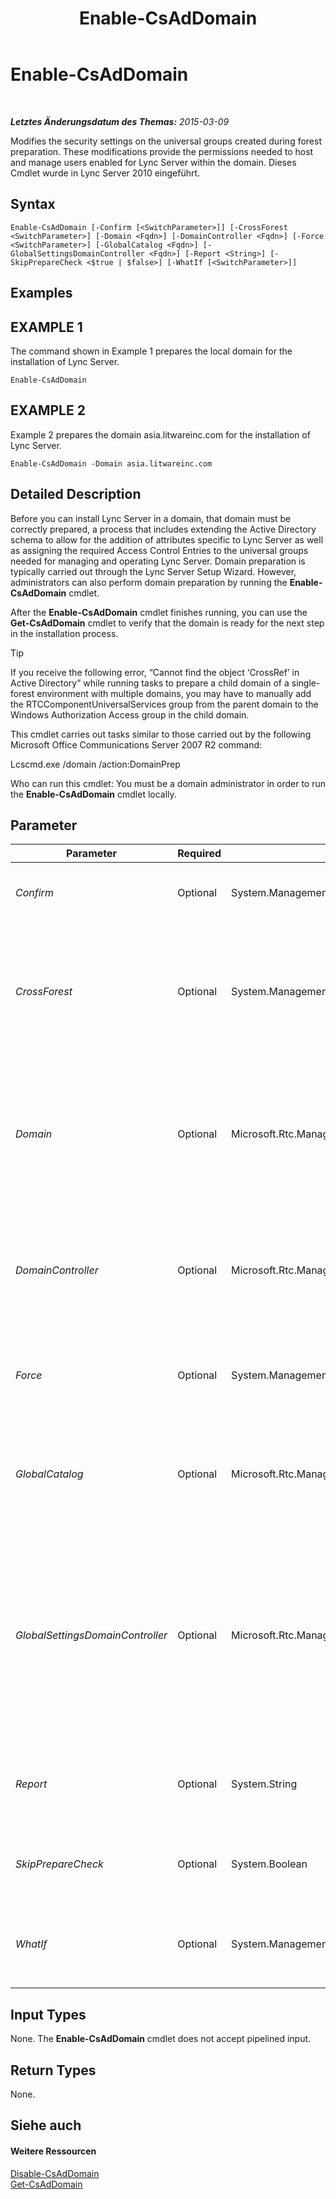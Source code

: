 ﻿---
title: Enable-CsAdDomain
TOCTitle: Enable-CsAdDomain
ms:assetid: a39768de-51ae-45e8-b6b7-441b5da0b3b2
ms:mtpsurl: https://technet.microsoft.com/de-de/library/Gg412764(v=OCS.15)
ms:contentKeyID: 49294964
ms.date: 05/19/2016
mtps_version: v=OCS.15
ms.translationtype: HT
---

# Enable-CsAdDomain

 

_**Letztes Änderungsdatum des Themas:** 2015-03-09_

Modifies the security settings on the universal groups created during forest preparation. These modifications provide the permissions needed to host and manage users enabled for Lync Server within the domain. Dieses Cmdlet wurde in Lync Server 2010 eingeführt.

## Syntax

    Enable-CsAdDomain [-Confirm [<SwitchParameter>]] [-CrossForest <SwitchParameter>] [-Domain <Fqdn>] [-DomainController <Fqdn>] [-Force <SwitchParameter>] [-GlobalCatalog <Fqdn>] [-GlobalSettingsDomainController <Fqdn>] [-Report <String>] [-SkipPrepareCheck <$true | $false>] [-WhatIf [<SwitchParameter>]]

## Examples

## EXAMPLE 1

The command shown in Example 1 prepares the local domain for the installation of Lync Server.

    Enable-CsAdDomain

## EXAMPLE 2

Example 2 prepares the domain asia.litwareinc.com for the installation of Lync Server.

    Enable-CsAdDomain -Domain asia.litwareinc.com

## Detailed Description

Before you can install Lync Server in a domain, that domain must be correctly prepared, a process that includes extending the Active Directory schema to allow for the addition of attributes specific to Lync Server as well as assigning the required Access Control Entries to the universal groups needed for managing and operating Lync Server. Domain preparation is typically carried out through the Lync Server Setup Wizard. However, administrators can also perform domain preparation by running the **Enable-CsAdDomain** cmdlet.

After the **Enable-CsAdDomain** cmdlet finishes running, you can use the **Get-CsAdDomain** cmdlet to verify that the domain is ready for the next step in the installation process.


> [!TIP]
> If you receive the following error, “Cannot find the object ‘CrossRef’ in Active Directory” while running tasks to prepare a child domain of a single-forest environment with multiple domains, you may have to manually add the RTCComponentUniversalServices group from the parent domain to the Windows Authorization Access group in the child domain.



This cmdlet carries out tasks similar to those carried out by the following Microsoft Office Communications Server 2007 R2 command:

Lcscmd.exe /domain /action:DomainPrep

Who can run this cmdlet: You must be a domain administrator in order to run the **Enable-CsAdDomain** cmdlet locally.

## Parameter


<table>
<colgroup>
<col style="width: 25%" />
<col style="width: 25%" />
<col style="width: 25%" />
<col style="width: 25%" />
</colgroup>
<thead>
<tr class="header">
<th>Parameter</th>
<th>Required</th>
<th>Type</th>
<th>Description</th>
</tr>
</thead>
<tbody>
<tr class="odd">
<td><p><em>Confirm</em></p></td>
<td><p>Optional</p></td>
<td><p>System.Management.Automation.SwitchParameter</p></td>
<td><p>Fordert Sie vor der Ausführung des Befehls zum Bestätigen auf.</p></td>
</tr>
<tr class="even">
<td><p><em>CrossForest</em></p></td>
<td><p>Optional</p></td>
<td><p>System.Management.Automation.SwitchParameter</p></td>
<td><p>If present, indicates that domain preparation is taking place in a domain in a different forest. This parameter is not required if the domain being enabled is in the same forest as the computer where the command is being run.</p></td>
</tr>
<tr class="odd">
<td><p><em>Domain</em></p></td>
<td><p>Optional</p></td>
<td><p>Microsoft.Rtc.Management.Deploy.Fqdn</p></td>
<td><p>Fully qualified domain name (FQDN) of the domain where domain preparation is to take place (for example, -Domain asia.litwareinc.com). If this parameter is not included, domain preparation will take place on the local domain.</p></td>
</tr>
<tr class="even">
<td><p><em>DomainController</em></p></td>
<td><p>Optional</p></td>
<td><p>Microsoft.Rtc.Management.Deploy.Fqdn</p></td>
<td><p>Enables administrators to specify the FQDN of the domain controller to be used when running the <strong>Enable-CsAdDomain</strong> cmdlet. If not specified, the cmdlet will use the first available domain controller.</p></td>
</tr>
<tr class="odd">
<td><p><em>Force</em></p></td>
<td><p>Optional</p></td>
<td><p>System.Management.Automation.SwitchParameter</p></td>
<td><p>Suppresses the display of any non-fatal error message that might arise when running the command.</p></td>
</tr>
<tr class="even">
<td><p><em>GlobalCatalog</em></p></td>
<td><p>Optional</p></td>
<td><p>Microsoft.Rtc.Management.Deploy.Fqdn</p></td>
<td><p>FQDN of a global catalog server in your domain. This parameter is not required if you are running the <strong>Enable-CsAdDomain</strong> cmdlet on a computer with an account in your domain.</p></td>
</tr>
<tr class="odd">
<td><p><em>GlobalSettingsDomainController</em></p></td>
<td><p>Optional</p></td>
<td><p>Microsoft.Rtc.Management.Deploy.Fqdn</p></td>
<td><p>FQDN of a domain controller where global settings are stored. If global settings are stored in the System container in Active Directory-Domänendienste, then this parameter must point to the root domain controller. If global settings are stored in the Configuration container then any domain controller can be used and this parameter can be omitted.</p></td>
</tr>
<tr class="even">
<td><p><em>Report</em></p></td>
<td><p>Optional</p></td>
<td><p>System.String</p></td>
<td><p>Enables you to specify a file path for the log file created when the cmdlet runs. For example: -Report &quot;C:\Logs\DomainPrep.html&quot;</p></td>
</tr>
<tr class="odd">
<td><p><em>SkipPrepareCheck</em></p></td>
<td><p>Optional</p></td>
<td><p>System.Boolean</p></td>
<td><p>If set to True ($True), then the <strong>Enable-CsAdDomain</strong> cmdlet will skip its initial preparation check.</p></td>
</tr>
<tr class="even">
<td><p><em>WhatIf</em></p></td>
<td><p>Optional</p></td>
<td><p>System.Management.Automation.SwitchParameter</p></td>
<td><p>Beschreibt die Auswirkungen einer Ausführung des Befehls, ohne den Befehl tatsächlich auszuführen.</p></td>
</tr>
</tbody>
</table>


## Input Types

None. The **Enable-CsAdDomain** cmdlet does not accept pipelined input.

## Return Types

None.

## Siehe auch

#### Weitere Ressourcen

[Disable-CsAdDomain](disable-csaddomain.md)  
[Get-CsAdDomain](get-csaddomain.md)

